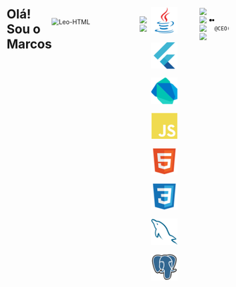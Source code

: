 
<div style="height: 60px; display: flex; justify-content: space-between; align-items: center;">
  <h1>Olá! Sou o Marcos</h1>
  <img alt="Leo-HTML" height="30" width="200" src="https://github.com/leonino/leonino/actions/workflows/generate_snake.yml/badge.svg">
<div>
	<a href="https://github.com/leonino"></a>
	<img height="180em" src="https://github-readme-stats.vercel.app/api?username=leonino&show_icons=true&theme=dracula&include_all_commits=true&count_private=true"/>
	<img height="180em" src="https://github-readme-stats.vercel.app/api/top-langs/?username=leonino&layout=compact&langs_count=7&theme=dracula"/>
</div>

<div style="height: 100px; display: flex; flex-wrap: wrap; margin: 0 auto; justify-content: space-between; align-items: center;">
  <div style="padding: 10px; felx: 1"><img align="center" alt="Leo-Java" height="60" width="60" src="https://raw.githubusercontent.com/devicons/devicon/master/icons/java/java-original.svg"></div>
  <div style="padding: 10px; felx: 1"><img align="center" alt="Leo-Flutter" height="60" width="60" src="https://raw.githubusercontent.com/devicons/devicon/master/icons/flutter/flutter-original.svg"></div>
  <div style="padding: 10px; felx: 1"><img align="center" alt="Leo-Dart" height="60" width="60" src="https://raw.githubusercontent.com/devicons/devicon/master/icons/dart/dart-original.svg"></div>
  <div style="padding: 10px; felx: 1"><img align="center" alt="Leo-JS" height="60" width="60" src="https://raw.githubusercontent.com/devicons/devicon/master/icons/javascript/javascript-plain.svg"></div>
  <div style="padding: 10px; felx: 1"><img align="center" alt="Leo-HTML" height="60" width="60" src="https://raw.githubusercontent.com/devicons/devicon/master/icons/html5/html5-original.svg"></div>
  <div style="padding: 10px; felx: 1"><img align="center" alt="Leo-CSS3" height="60" width="60" src="https://raw.githubusercontent.com/devicons/devicon/master/icons/css3/css3-original.svg"></div>
  <div style="padding: 10px; felx: 1"><img align="center" alt="Leo-MySQL" height="60" width="60" src="https://raw.githubusercontent.com/devicons/devicon/master/icons/mysql/mysql-original.svg"></div>
  <div style="padding: 10px; felx: 1"><img align="center" alt="Leo-PostgreSQL" height="60" width="60" src="https://raw.githubusercontent.com/devicons/devicon/master/icons/postgresql/postgresql-original.svg"></div>
  <hr>
</div>

<div>
  <a href="https://www.instagram.com/marcos.ribeiro204/" target="_blank"><img src="https://img.shields.io/badge/-Instagram-%23E4405F?style=for-the-badge&logo=instagram&logoColor=white" target="_blank"></a>
	<a href="https://www.facebook.com/leoninopa/" target="_blank"><img src="
https://img.shields.io/badge/Facebook-1877F2?style=for-the-badge&logo=facebook&logoColor=white" target="_blank"></a>
  <a href = "mailto:slproger@gmail.com"><img src="https://img.shields.io/badge/-Gmail-%23333?style=for-the-badge&logo=gmail&logoColor=white" target="_blank"></a>
  <a href="https://www.linkedin.com/in/marcosribeiro33/" target="_blank"><img src="https://img.shields.io/badge/-LinkedIn-%230077B5?style=for-the-badge&logo=linkedin&logoColor=white" target="_blank"></a>
</div>

![snake gif](https://github.com/leonino/leonino/blob/output/github-contribution-grid-snake.svg )



```dart

@CEO('Solutil Sistemas')


```
